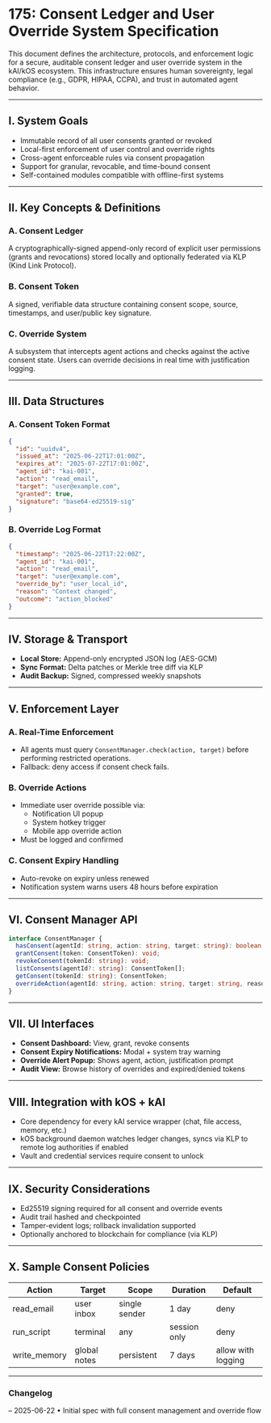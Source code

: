 # 175: Consent Ledger and User Override System Specification

This document defines the architecture, protocols, and enforcement logic for a secure, auditable consent ledger and user override system in the kAI/kOS ecosystem. This infrastructure ensures human sovereignty, legal compliance (e.g., GDPR, HIPAA, CCPA), and trust in automated agent behavior.

---

## I. System Goals

- Immutable record of all user consents granted or revoked
- Local-first enforcement of user control and override rights
- Cross-agent enforceable rules via consent propagation
- Support for granular, revocable, and time-bound consent
- Self-contained modules compatible with offline-first systems

---

## II. Key Concepts & Definitions

### A. Consent Ledger

A cryptographically-signed append-only record of explicit user permissions (grants and revocations) stored locally and optionally federated via KLP (Kind Link Protocol).

### B. Consent Token

A signed, verifiable data structure containing consent scope, source, timestamps, and user/public key signature.

### C. Override System

A subsystem that intercepts agent actions and checks against the active consent state. Users can override decisions in real time with justification logging.

---

## III. Data Structures

### A. Consent Token Format

```json
{
  "id": "uuidv4",
  "issued_at": "2025-06-22T17:01:00Z",
  "expires_at": "2025-07-22T17:01:00Z",
  "agent_id": "kai-001",
  "action": "read_email",
  "target": "user@example.com",
  "granted": true,
  "signature": "base64-ed25519-sig"
}
```

### B. Override Log Format

```json
{
  "timestamp": "2025-06-22T17:22:00Z",
  "agent_id": "kai-001",
  "action": "read_email",
  "target": "user@example.com",
  "override_by": "user_local_id",
  "reason": "Context changed",
  "outcome": "action_blocked"
}
```

---

## IV. Storage & Transport

- **Local Store:** Append-only encrypted JSON log (AES-GCM)
- **Sync Format:** Delta patches or Merkle tree diff via KLP
- **Audit Backup:** Signed, compressed weekly snapshots

---

## V. Enforcement Layer

### A. Real-Time Enforcement

- All agents must query `ConsentManager.check(action, target)` before performing restricted operations.
- Fallback: deny access if consent check fails.

### B. Override Actions

- Immediate user override possible via:
  - Notification UI popup
  - System hotkey trigger
  - Mobile app override action
- Must be logged and confirmed

### C. Consent Expiry Handling

- Auto-revoke on expiry unless renewed
- Notification system warns users 48 hours before expiration

---

## VI. Consent Manager API

```ts
interface ConsentManager {
  hasConsent(agentId: string, action: string, target: string): boolean;
  grantConsent(token: ConsentToken): void;
  revokeConsent(tokenId: string): void;
  listConsents(agentId?: string): ConsentToken[];
  getConsent(tokenId: string): ConsentToken;
  overrideAction(agentId: string, action: string, target: string, reason: string): void;
}
```

---

## VII. UI Interfaces

- **Consent Dashboard:** View, grant, revoke consents
- **Consent Expiry Notifications:** Modal + system tray warning
- **Override Alert Popup:** Shows agent, action, justification prompt
- **Audit View:** Browse history of overrides and expired/denied tokens

---

## VIII. Integration with kOS + kAI

- Core dependency for every kAI service wrapper (chat, file access, memory, etc.)
- kOS background daemon watches ledger changes, syncs via KLP to remote log authorities if enabled
- Vault and credential services require consent to unlock

---

## IX. Security Considerations

- Ed25519 signing required for all consent and override events
- Audit trail hashed and checkpointed
- Tamper-evident logs; rollback invalidation supported
- Optionally anchored to blockchain for compliance (via KLP)

---

## X. Sample Consent Policies

| Action        | Target       | Scope         | Duration     | Default            |
| ------------- | ------------ | ------------- | ------------ | ------------------ |
| read\_email   | user inbox   | single sender | 1 day        | deny               |
| run\_script   | terminal     | any           | session only | deny               |
| write\_memory | global notes | persistent    | 7 days       | allow with logging |

---

### Changelog

– 2025-06-22 • Initial spec with full consent management and override flow

